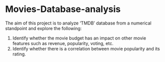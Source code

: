 # Movies-Database-analysis
The aim of this project is to analyze ‘TMDB’ database from a numerical standpoint and explore the following: 
1) Identify whether the movie budget has an impact on other movie features such as revenue, popularity, voting, etc. 
2) Identify whether there is a correlation between movie popularity and its rating.
